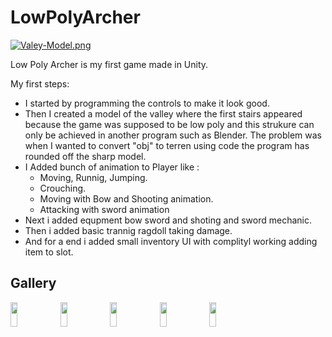 <div dir="auto">
<h1>LowPolyArcher</h1>
<div>
  
[![Valey-Model.png](https://i.postimg.cc/gjxfNCDm/Valey-Model.png)](https://postimg.cc/bSjCvFWB)
 
Low Poly Archer is my first game made in Unity.
  

My first steps:  
  - I started by programming the controls to make it look good.
  - Then I created a model of the valley where the first stairs appeared because the game was supposed to be low poly and this strukure can only be achieved in another       program such as Blender. The problem was when I wanted to convert "obj" to terren using code
    the program has rounded off the sharp model.
  - I Added bunch of animation to Player like :
    - Moving, Runnig, Jumping.
    - Crouching.
    - Moving with Bow and Shooting animation.
    - Attacking with sword animation
  - Next i added equpment bow sword and shoting and sword mechanic.
  - Then i added basic trannig ragdoll taking damage.
  - And for a end i added small inventory UI with complityl working adding item to slot.
    
  <h2>Gallery</h2>
  <div dir="auto">
  <img src="https://i.postimg.cc/gjxfNCDm/Valey-Model.png" width="15%" height="10%"></img> 
  <img src="https://i.postimg.cc/65h5MLq8/Bow-Shoting.png" width="15%" height="10%"></img> 
  <img src="https://i.postimg.cc/J4RRHDxM/Fight.png" width="15%" height="10%"></img>  
  <img src="https://i.postimg.cc/0yT5t8DN/Inventory.png" width="15%" height="10%"></img>  
  <img src="https://i.postimg.cc/3NsfsbB2/Animations.png" width="15%" height="10%"></img> 
  </div>
